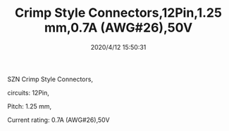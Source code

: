 ﻿---
layout: post 
title: Crimp Style Connectors,12Pin,1.25 mm,0.7A (AWG#26),50V
tags: FN125
categories: wire-harness
overview: SZN Crimp Style Connectors,12Pin,1.5 mm,0.7A (AWG#26),50V
series: FN125
part_number: SZN-002T-P0.7K
thumb_img: static/202007/321-thumb-20200703122759.jpg
image: static/202007/321-20200703122759.jpg
date: 2020/4/12 15:50:31
---


<p>
	SZN Crimp Style Connectors,
</p>
<p>
	circuits: 12Pin,
</p>
<p>
	Pitch: 1.25 mm,
</p>
<p>
	Current rating: 0.7A (AWG#26),50V
</p>
